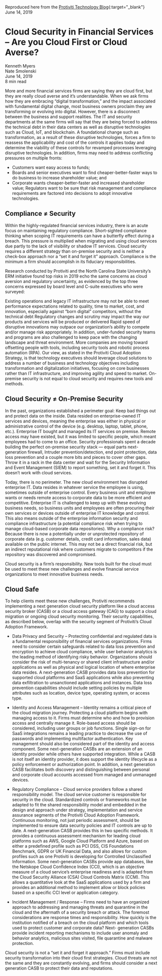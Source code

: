 Reproduced here from the [Protiviti Technology Blog](https://tcblog.protiviti.com/2019/06/14/cloud-security-in-financial-services-are-you-cloud-first-or-cloud-averse/){:target="_blank"}  
June 14, 2019

# Cloud Security in Financial Services – Are you Cloud First or Cloud Averse?

Kenneth Myers  
Nate Smolenski  
June 14, 2019  
8 min read

More and more financial services firms are saying they are cloud first, but they are really cloud averse and it’s understandable. When we ask firms how they are embracing “digital transformation,” and the impact associated with fundamental digital change, most business owners proclaim they are transforming or evolving into digital. However, there is a disconnect between the business and support realities. The IT and security departments at the same firms will say that they are being forced to address the technical debt in their data centers as well as disruptive technologies such as Cloud, IoT, and blockchain. A foundational change such as transformation, as a result of these disruptive technologies, forces a firm to reassess the applicability and cost of the controls it applies today and determine the viability of these controls for revamped processes leveraging disruptive technologies. In addition, firms may need to address conflicting pressures on multiple fronts:

- Customers want easy access to funds;
- Boards and senior executives want to find cheaper-better-faster ways to do business to increase shareholder value; and
- Corporate wants cheaper-better-faster and increased shareholder value; Regulators want to be sure that risk management and compliance requirements are factored into decisions to adopt innovative technologies.

## Compliance ≠ Security

Within the highly-regulated financial services industry, there is an acute focus on maintaining regulatory compliance. Short-sighted compliance thinking when scoping IT requirements can have a butterfly effect during a breach. This pressure is multiplied when migrating and using cloud services due partly to the lack of visibility or shadow IT services. Cloud security requires a different strategy than on-premise security and is neither a check-box approach nor a “set it and forget it” approach. Compliance is the minimum a firm should accomplish in its fiduciary responsibilities.

Research conducted by Protiviti and the North Carolina State University’s ERM initiative found top risks in 2019 echo the same concerns as cloud aversion and regulatory uncertainty, as evidenced by the top three concerns expressed by board level and C-suite executives who were surveyed:

Existing operations and legacy IT infrastructure may not be able to meet performance expectations related to quality, time to market, cost, and innovation, especially against “born digital” competitors, without the technical debt
Regulatory changes and scrutiny may impact the way our products and services will be produced or delivered
Rapid speed of disruptive innovations may outpace our organization’s ability to compete and/or manage risk appropriately.
In addition, under-funded security teams and programs are also challenged to keep pace with the changing landscape and threat environment. More companies are moving toward offsetting people with tools, including security tools and robotic process automation (RPA). Our view, as stated in the Protiviti Cloud Adoption Strategy, is that technology executives should leverage cloud solutions to address a number of business and technology objectives including transformation and digitalization initiatives, focusing on core businesses rather than IT infrastructure, and improving agility and speed to market. On-premise security is not equal to cloud security and requires new tools and methods.

## Cloud Security ≠ On-Premise Security

In the past, organizations established a perimeter goal: Keep bad things out and protect data on the inside. Data resided on enterprise-owned IT services and devices, meaning the enterprise was either in physical or administrative control of the device (e.g. desktop, laptop, tablet, phone, etc.). Enterprise IT bought and managed its IT services on premise. Remote access may have existed, but it was limited to specific people, which meant employees had to come to an office. Security professionals spent a decade building the perfect on-premise security stack — equal parts next-generation firewall, Intruder prevention/detection, end point protection, data loss prevention and a couple more bits and pieces to cover other gaps. Throw it in a rack in the data center and wait for the Security Information and Event Management (SIEM) to report something, set it and forget it. This doesn’t work with cloud services.

Today, there is no perimeter. The new cloud environment has disrupted enterprise IT. Data resides in whatever service the employee is using, sometimes outside of enterprise control. Every business unit and employee wants or needs remote access to corporate data to be more efficient and competitive. Enterprise IT is challenged to keep up with these evolving business needs, so business units and employees are often procuring their own services or devices outside of enterprise IT knowledge and control. This also means outside of the enterprise information security and compliance infrastructure (a potential compliance risk when trying to manage cloud-based corporate data repositories). Why a compliance risk? Because there is now a potentially under or unprotected repository of corporate data (e.g. customer details, credit card information, sales data) available on the public internet. This may not be a direct financial risk, but an indirect reputational risk where customers migrate to competitors if the repository was discovered and compromised.

Cloud security is a firm’s responsibility. New tools built for the cloud must be used to meet these new challenges and evolve financial service organizations to meet innovative business needs.

## Cloud Safe

To help clients meet these new challenges, Protiviti recommends implementing a next generation cloud security platform like a cloud access security broker (CASB) or a cloud access gateway (CAG) to support a cloud migration or ongoing cloud security monitoring. Their security capabilities, as described below, overlap with the security segment of Protiviti’s Cloud Adoption Framework.

- Data Privacy and Security – Protecting confidential and regulated data is a fundamental responsibility of financial services organizations. Firms need to consider certain safeguards related to data loss prevention and encryption to achieve cloud compliance, while user behavior analytics is the leading method of identifying risky behavior. Organizations should consider the risk of multi-tenancy or shared client infrastructure and/or applications as well as physical and logical location of where enterprise data resides. A next-generation CASB provides data loss prevention for supported cloud platforms and SaaS applications while also preventing data exfiltration to unsanctioned applications and instances. Data loss prevention capabilities should include setting policies by multiple attributes such as location, device type, operating system, or access type.

- Identity and Access Management – Identity remains a critical piece of the cloud migration journey. Protecting a cloud platform begins with managing access to it. Firms must determine who and how to provision access and centrally manage it. Role-based access should be considered, including user groups or job functions. Single sign-on for SaaS integrations remains a leading practice to decrease the use of passwords and implementing multifactor authentication. Key management should also be considered part of the identity and access component. Some next-generation CASBs are an extension of an identity provider while others have supported integration. While a CASB is not itself an identity provider, it does support the identity lifecycle as a policy enforcement or authorization point. In addition, a next generation CASB facilitates both discovery and distinguishing between personal and corporate cloud accounts accessed from managed and unmanaged devices.

- Regulatory Compliance – Cloud service providers follow a shared responsibility model. The cloud service customer is responsible for security in the cloud. Standardized controls or frameworks must be adapted to fit the shared responsibility model and embedded in the design and approach under strategy, implementation and service assurance segments of the Protiviti Cloud Adoption Framework. Continuous monitoring, not just periodic assessment, should be implemented to ensure data security policies and IT controls are up to date. A next-generation CASB provides this in two specific methods. It provides a continuous assessment mechanism for leading cloud platforms such as AWS, Google Cloud Platform and Azure, based on either a predefined profile such as PCI DSS, CIS Foundations Benchmark, GDPR or UK Financial Data, and also allows for custom profiles such as one Protiviti is developing for Controlled Unclassified Information. Some next-generation CASBs provide app databases, like the Netskope Cloud Confidence Index (CCI), which is an objective measure of a cloud service’s enterprise readiness and is adapted from the Cloud Security Alliance (CSA) Cloud Controls Matrix (CCM). This allows a quantitative look at the SaaS applications used by a firm and provides an additional method to implement allow or block policies based on a specific CCI level or application category.

- Incident Management / Response – Firms need to have an organized approach to addressing and managing threats and quarantine in the cloud and the aftermath of a security breach or attack. The foremost considerations are response times and responsibility. How quickly is the institution notified of a breach on the cloud platform and which tools used to protect customer and corporate data? Next- generation CASBs provide incident reporting mechanisms to include user anomaly and behavior analytics, malicious sites visited, file quarantine and malware protection.

Cloud security is not a “set it and forget it approach.” Firms must include security transformation into their cloud first strategies. Cloud threats are not the same and they are constantly evolving, and firms should consider a next generation CASB to protect their data and reputations.
